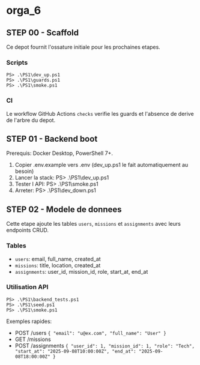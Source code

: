 # orga_6

## STEP 00 - Scaffold
Ce depot fournit l'ossature initiale pour les prochaines etapes.

### Scripts
```
PS> .\PS1\dev_up.ps1
PS> .\PS1\guards.ps1
PS> .\PS1\smoke.ps1
```

### CI
Le workflow GitHub Actions `checks` verifie les guards et l'absence de derive de l'arbre du depot.

## STEP 01 - Backend boot
Prerequis: Docker Desktop, PowerShell 7+.

1. Copier .env.example vers .env (dev_up.ps1 le fait automatiquement au besoin)
2. Lancer la stack:
   PS> .\PS1\dev_up.ps1
3. Tester l API:
   PS> .\PS1\smoke.ps1
4. Arreter:
   PS> .\PS1\dev_down.ps1

## STEP 02 - Modele de donnees
Cette etape ajoute les tables `users`, `missions` et `assignments` avec leurs endpoints CRUD.

### Tables
- `users`: email, full_name, created_at
- `missions`: title, location, created_at
- `assignments`: user_id, mission_id, role, start_at, end_at

### Utilisation API
```
PS> .\PS1\backend_tests.ps1
PS> .\PS1\seed.ps1
PS> .\PS1\smoke.ps1
```

Exemples rapides:
- POST /users `{ "email": "u@ex.com", "full_name": "User" }`
- GET /missions
- POST /assignments `{ "user_id": 1, "mission_id": 1, "role": "Tech", "start_at": "2025-09-08T10:00:00Z", "end_at": "2025-09-08T18:00:00Z" }`
